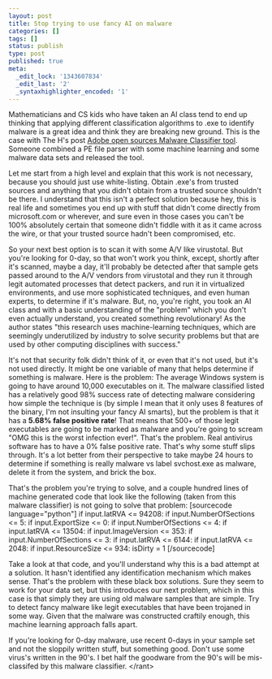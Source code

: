 ```yaml
---
layout: post
title: Stop trying to use fancy AI on malware
categories: []
tags: []
status: publish
type: post
published: true
meta:
  _edit_lock: '1343607834'
  _edit_last: '2'
  _syntaxhighlighter_encoded: '1'
---
```

Mathematicians and CS kids who have taken an AI class tend to end up thinking that applying different classification algorithms to .exe to identify malware is a great idea and think they are breaking new ground.  This is the case with The H's post <a href="http://www.h-online.com/security/news/item/Adobe-open-sources-Malware-Classifier-tool-1500289.html">Adobe open sources Malware Classifier tool</a>.  Someone combined a PE file parser with some machine learning and some malware data sets and released the tool.

Let me start from a high level and explain that this work is not necessary, because you should just use white-listing.  Obtain .exe's from trusted sources and anything that you didn't obtain from a trusted source shouldn't be there.  I understand that this isn't a perfect solution because hey, this is real life and sometimes you end up with stuff that didn't come directly from microsoft.com or wherever, and sure even in those cases you can't be 100% absolutely certain that someone didn't fiddle with it as it came across the wire, or that your trusted source hadn't been compromised, etc.

So your next best option is to scan it with some A/V like virustotal.  But you're looking for 0-day, so that won't work you think, except, shortly after it's scanned, maybe a day, it'll probably be detected after that sample gets passed around to the A/V vendors from virustotal and they run it through legit automated processes that detect packers, and run it in virtualized environments, and use more sophisticated techniques, and even human experts, to determine if it's malware.  But, no, you're right, you took an AI class and with a basic understanding of the "problem" which you don't even actually understand, you created something revolutionary!  As the author states "this research uses machine-learning techniques, which are seemingly underutilized by industry to solve security problems but that are used by other computing disciplines with success." 

It's not that security folk didn't think of it, or even that it's not used, but it's not used directly.  It might be one variable of many that helps determine if something is malware.  Here is the problem: The average Windows system is going to have around 10,000 executables on it.  The malware classified listed has a relatively good 98% success rate of detecting malware considering how simple the technique is (by simple I mean that it only uses 8 features of the binary, I'm not insulting your fancy AI smarts), but the problem is that it has a <b>5.68% false positive rate</b>!  That means that 500+ of those legit executables are going to be marked as malware and you're going to scream "OMG this is the worst infection ever!".  That's the problem.  Real antivirus software has to have a 0% false positive rate.  That's why some stuff slips through.  It's a lot better from their perspective to take maybe 24 hours to determine if something is really malware vs label svchost.exe as malware, delete it from the system, and brick the box.

That's the problem you're trying to solve, and a couple hundred lines of machine generated code that look like the following (taken from this malware classifier) is not going to solve that problem: [sourcecode language="python"]
if input.IatRVA &lt;= 94208:
  if input.NumberOfSections &lt;= 5:
    if input.ExportSize &lt;= 0:
      if input.NumberOfSections &lt;= 4:
        if input.IatRVA &lt;= 13504:
          if input.ImageVersion &lt;= 353:
            if input.NumberOfSections &lt;= 3:
              if input.IatRVA &lt;= 6144:
                if input.IatRVA &lt;= 2048:
                  if input.ResourceSize &lt;= 934:
                    isDirty = 1
[/sourcecode]

Take a look at that code, and you'll understand why this is a bad attempt at a solution.  It hasn't identified any identification mechanism which makes sense.  That's the problem with these black box solutions.  Sure they seem to work for your data set, but this introduces our next problem, which in this case is that simply they are using old malware samples that are simple.  Try to detect fancy malware like legit executables that have been trojaned in some way.  Given that the malware was constructed craftily enough, this machine learning approach falls apart.

If you're looking for 0-day malware, use recent 0-days in your sample set and not the sloppily written stuff, but something good.  Don't use some virus's written in the 90's.  I bet half the goodware from the 90's will be mis-classifed by this malware classifier.
&lt;/rant&gt;
